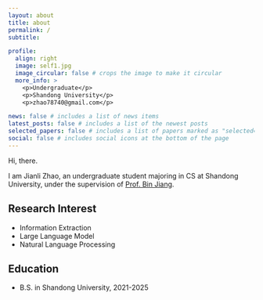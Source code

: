 ```yaml
---
layout: about
title: about
permalink: /
subtitle: 

profile:
  align: right
  image: self1.jpg
  image_circular: false # crops the image to make it circular
  more_info: >
    <p>Undergraduate</p>
    <p>Shandong University</p>
    <p>zhao78740@gmail.com</p>

news: false # includes a list of news items
latest_posts: false # includes a list of the newest posts
selected_papers: false # includes a list of papers marked as "selected={true}"
social: false # includes social icons at the bottom of the page
---
```


Hi, there.  

I am Jianli Zhao, an undergraduate student majoring in CS at Shandong University, under the supervision of [Prof. Bin Jiang](https://faculty.sdu.edu.cn/jiangbin).  




## Research Interest

- Information Extraction
- Large Language Model
- Natural Language Processing  



## Education

- B.S. in Shandong University, 2021-2025
